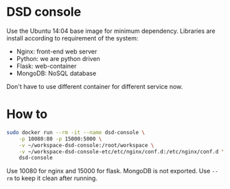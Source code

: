 # DSD console

Use the Ubuntu 14:04 base image for minimum dependency.
Libraries are install according to requirement of the system:
* Nginx: front-end web server
* Python: we are python driven
* Flask: web-container
* MongoDB: NoSQL database

Don't have to use different container for different service now.

# How to

```bash
sudo docker run --rm -it --name dsd-console \
    -p 10080:80 -p 15000:5000 \
    -v ~/workspace-dsd-console:/root/workspace \
    -v ~/workspace-dsd-console-etc/etc/nginx/conf.d:/etc/nginx/conf.d \
    dsd-console
```

Use 10080 for nginx and 15000 for flask. MongoDB is not exported.
Use `--rm` to keep it clean after running.

